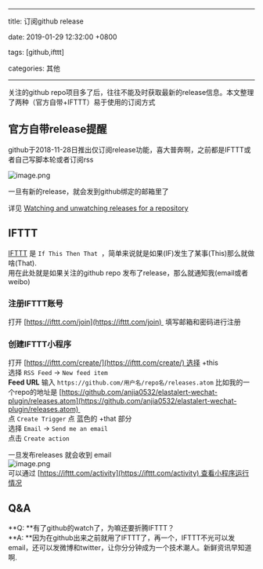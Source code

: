 
---

title: 订阅github release

date: 2019-01-29 12:32:00 +0800

tags: [github,ifttt]

categories: 其他

---

关注的github repo项目多了后，往往不能及时获取最新的release信息。本文整理了两种（官方自带+IFTTT）易于使用的订阅方式

<!-- more -->
<a name="9d119ccd"></a>
## 官方自带release提醒
github于2018-11-28日推出仅订阅release功能，喜大普奔啊，之前都是IFTTT或者自己写脚本轮或者订阅rss

![image.png](https://cdn.nlark.com/yuque/0/2019/png/226273/1548733703278-4e1950fb-7799-49eb-8a83-9a0e03619544.png#align=left&display=inline&height=375&name=image.png&originHeight=375&originWidth=1023&size=78024&width=1023)

一旦有新的release，就会发到github绑定的邮箱里了

详见 [Watching and unwatching releases for a repository](https://help.github.com/articles/watching-and-unwatching-releases-for-a-repository/)


<a name="IFTTT"></a>
## IFTTT
[IFTTT](https://ifttt.com) 是 `If This Then That`  ，简单来说就是如果(IF)发生了某事(This)那么就做啥(That).<br />用在此处就是如果关注的github repo 发布了release，那么就通知我(email或者weibo)

<a name="cdcd6e69"></a>
### 注册IFTTT账号
打开 [https://ifttt.com/join](https://ifttt.com/join)  填写邮箱和密码进行注册

<a name="085b4fb1"></a>
### 创建IFTTT小程序
打开 [https://ifttt.com/create/](https://ifttt.com/create/) 选择 +this<br />选择 `RSS Feed` -> `New feed item` <br />**Feed URL** 输入 `https://github.com/用户名/repo名/releases.atom` 比如我的一个repo的地址是 [https://github.com/anjia0532/elastalert-wechat-plugin/releases.atom](https://github.com/anjia0532/elastalert-wechat-plugin/releases.atom) <br />点 `Create Trigger` 点 蓝色的 +that 部分<br />选择 `Email` -> `Send me an email` <br />点击 `Create action` 

一旦发布releases 就会收到 email<br />![image.png](https://cdn.nlark.com/yuque/0/2019/png/226273/1548736026081-37c127af-53cf-4dec-8db3-df8706117d14.png#align=left&display=inline&height=546&name=image.png&originHeight=546&originWidth=783&size=60687&width=783)<br />可以通过 [https://ifttt.com/activity](https://ifttt.com/activity) 查看小程序运行情况

<a name="bcd92bce"></a>
## Q&A
**Q: **有了github的watch了，为嘛还要折腾IFTTT？<br />**A: **因为在github出来之前就用了IFTTT了，再一个，IFTTT不光可以发email，还可以发微博和twitter，让你分分钟成为一个技术潮人。新鲜资讯早知道啊.

